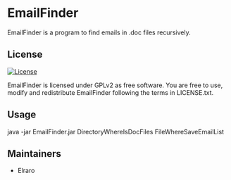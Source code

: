 # EmailFinder

EmailFinder is a program to find emails in .doc files recursively.

## License

[![License](https://img.shields.io/github/license/elraro/EmailFinder.svg)](https://github.com/elraro/EmailFinder/blob/master/LICENSE.txt)

EmailFinder is licensed under GPLv2 as free software. You are free to use, modify and redistribute EmailFinder following the terms in LICENSE.txt.

## Usage

java -jar EmailFinder.jar DirectoryWhereIsDocFiles FileWhereSaveEmailList

## Maintainers

* Elraro